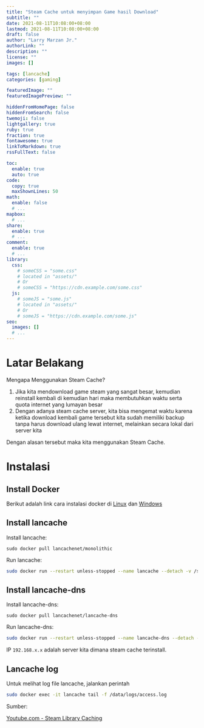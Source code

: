 ```yaml
---
title: "Steam Cache untuk menyimpan Game hasil Download"
subtitle: ""
date: 2021-08-11T10:08:00+08:00
lastmod: 2021-08-11T10:08:00+08:00
draft: false 
author: "Larry Marzan Jr."
authorLink: ""
description: ""
license: ""
images: []

tags: [lancache]
categories: [gaming]

featuredImage: ""
featuredImagePreview: ""

hiddenFromHomePage: false
hiddenFromSearch: false
twemoji: false
lightgallery: true
ruby: true
fraction: true
fontawesome: true
linkToMarkdown: true
rssFullText: false

toc:
  enable: true
  auto: true
code:
  copy: true
  maxShownLines: 50
math:
  enable: false
  # ...
mapbox:
  # ...
share:
  enable: true
  # ...
comment:
  enable: true
  # ...
library:
  css:
    # someCSS = "some.css"
    # located in "assets/"
    # Or
    # someCSS = "https://cdn.example.com/some.css"
  js:
    # someJS = "some.js"
    # located in "assets/"
    # Or
    # someJS = "https://cdn.example.com/some.js"
seo:
  images: []
  # ...
---
```


# Latar Belakang
Mengapa Menggunakan Steam Cache?

1. Jika kita mendownload game steam yang sangat besar, kemudian reinstall kembali di kemudian hari maka membutuhkan waktu serta quota internet yang lumayan besar
2. Dengan adanya steam cache server, kita bisa mengemat waktu karena ketika download kembali game tersebut kita sudah memiliki backup tanpa harus download ulang lewat internet, melainkan secara lokal dari server kita

Dengan alasan tersebut maka kita menggunakan Steam Cache. 

# Instalasi

## Install Docker
Berikut adalah link cara instalasi docker di [Linux](https://larrymarzanjr.github.io/docker/2022/02/12/cara-install-docker-container.html) dan [Windows](https://larrymarzanjr.github.io/docker/2022/02/18/install-docker-desktop-win10-integrasi-WSL-Ubuntu.html)


## Install lancache
Install lancache:
```
sudo docker pull lancachenet/monolithic
```
Run lancache:
```bash
sudo docker run --restart unless-stopped --name lancache --detach -v /srv/pool/cache:/data/cache -v /srv/pool/cache/logs:/data/logs -p 80:80 lancachenet/monolithic:latest
```

## Install lancache-dns
Install lancache-dns:
```
sudo docker pull lancachenet/lancache-dns
```

Run lancache-dns:
```bash
sudo docker run --restart unless-stopped --name lancache-dns --detach -p 53:53/udp -e USE_GENERIC_CACHE=true -e LANCACHE_IP=192.168.x.x lancachenet/lancache-dns:latest
```

IP `192.168.x.x` adalah server kita dimana steam cache terinstall.

## Lancache log
Untuk melihat log file lancache, jalankan perintah
```bash
sudo docker exec -it lancache tail -f /data/logs/access.log
```

Sumber:

[Youtube.com - Steam Library Caching](https://www.youtube.com/watch?v=cSi-NOlomLc&t=1229s) 
